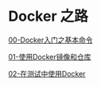 #  Docker 之路

[00-Docker入门之基本命令](./00-Docker入门之基本命令.md)

[01-使用Docker镜像和仓库](./01-使用Docker镜像和仓库.md)

[02-在测试中使用Docker](./02-在测试中使用Docker.md)
